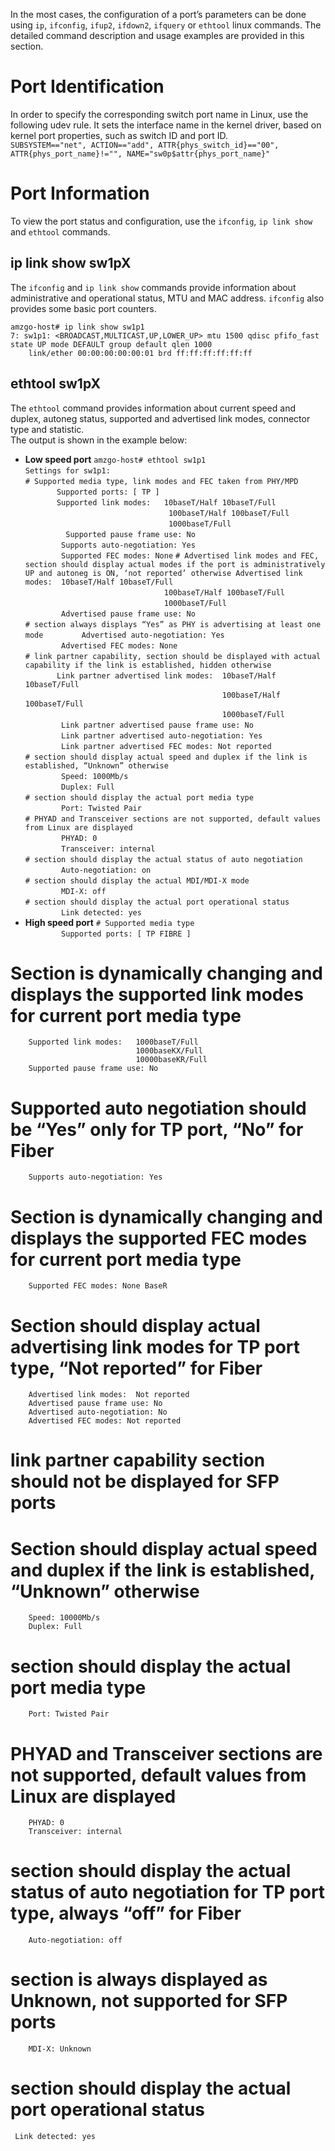 In the most cases, the configuration of a port’s parameters can be done using `ip`, `ifconfig`, `ifup2`, `ifdown2`, `ifquery` or `ethtool` linux commands. The detailed command description and usage examples are provided in this section.  
# Port Identification   
In order to specify the corresponding switch port name in Linux, use the following udev rule. It sets the interface name in the kernel driver, based on kernel port properties, such as switch ID and port ID.  
`SUBSYSTEM=="net", ACTION=="add", ATTR{phys_switch_id}=="00", ATTR{phys_port_name}!="", NAME="sw0p$attr{phys_port_name}"`  

# Port Information
To view the port status and configuration, use the `ifconfig`, `ip link show` and `ethtool` commands.  

## ip link show sw1pX
The `ifconfig` and `ip link show` commands provide information about administrative and operational status, MTU and MAC address. `ifconfig` also provides some basic port counters.  

`amzgo-host# ip link show sw1p1`  
`7: sw1p1: <BROADCAST,MULTICAST,UP,LOWER_UP> mtu 1500 qdisc pfifo_fast state UP mode DEFAULT group default qlen 1000`  
`    link/ether 00:00:00:00:00:01 brd ff:ff:ff:ff:ff:ff`  

## ethtool sw1pX
The `ethtool` command provides information about current speed and duplex, autoneg status, supported and advertised link modes, connector type and statistic.  
The output is shown in the example below:
* **Low speed port**
`amzgo-host# ethtool sw1p1`  
`Settings for sw1p1:`  
`# Supported media type, link modes and FEC taken from PHY/MPD`  
`        Supported ports: [ TP ] `  
`        Supported link modes:   10baseT/Half 10baseT/Full `  
`                                100baseT/Half 100baseT/Full`   
`                                 1000baseT/Full `  
`         Supported pause frame use: No`  
`        Supports auto-negotiation: Yes`  
`        Supported FEC modes: None`
`# Advertised link modes and FEC, section should display actual modes if the port is administratively UP and autoneg is ON, ‘not reported’ otherwise
        Advertised link modes:  10baseT/Half 10baseT/Full `  
`                                100baseT/Half 100baseT/Full `  
`                                1000baseT/Full `  
`        Advertised pause frame use: No`  
`# section always displays “Yes” as PHY is advertising at least one mode`
`        Advertised auto-negotiation: Yes`  
`        Advertised FEC modes: None`  
`# link partner capability, section should be displayed with actual capability if the link is established, hidden otherwise`  
`        Link partner advertised link modes:  10baseT/Half 10baseT/Full `  
`                                             100baseT/Half 100baseT/Full `  
`                                             1000baseT/Full `  
`        Link partner advertised pause frame use: No`  
`        Link partner advertised auto-negotiation: Yes`  
`        Link partner advertised FEC modes: Not reported`  
`# section should display actual speed and duplex if the link is established, “Unknown” otherwise`  
`        Speed: 1000Mb/s`  
`        Duplex: Full`  
`# section should display the actual port media type`  
`        Port: Twisted Pair`  
`# PHYAD and Transceiver sections are not supported, default values from Linux are displayed`  
`        PHYAD: 0`  
`        Transceiver: internal`  
`# section should display the actual status of auto negotiation `  
`        Auto-negotiation: on`  
`# section should display the actual MDI/MDI-X mode`  
`        MDI-X: off`  
`# section should display the actual port operational status`  
`        Link detected: yes`  
* **High speed port**
`# Supported media type`  
`        Supported ports: [ TP FIBRE ]`  
# Section is dynamically changing and displays the supported link modes for current port media type
        Supported link modes:   1000baseT/Full 
                                1000baseKX/Full 
                                10000baseKR/Full 
        Supported pause frame use: No
# Supported auto negotiation should be “Yes” only for TP port, “No” for Fiber 
        Supports auto-negotiation: Yes
# Section is dynamically changing and displays the supported FEC modes for current port media type
        Supported FEC modes: None BaseR
# Section should display actual advertising link modes for TP port type, “Not reported” for Fiber
        Advertised link modes:  Not reported
        Advertised pause frame use: No
        Advertised auto-negotiation: No
        Advertised FEC modes: Not reported
# link partner capability section should not be displayed for SFP ports
# Section should display actual speed and duplex if the link is established, “Unknown” otherwise
        Speed: 10000Mb/s
        Duplex: Full
# section should display the actual port media type
        Port: Twisted Pair
# PHYAD and Transceiver sections are not supported, default values from Linux are displayed
        PHYAD: 0
        Transceiver: internal
# section should display the actual status of auto negotiation for TP port type, always “off” for Fiber
        Auto-negotiation: off
# section is always displayed as Unknown, not supported for SFP ports
        MDI-X: Unknown
# section should display the actual port operational status
     Link detected: yes

